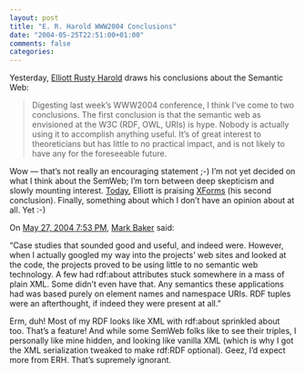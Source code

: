 ```yaml
---
layout: post
title: "E. R. Harold WWW2004 Conclusions"
date: "2004-05-25T22:51:00+01:00"
comments: false
categories: 
---
```


<p>Yesterday, <a href="http://www.cafeconleche.org/#news2004May24">Elliott Rusty Harold</a> draws his conclusions about the Semantic Web:</p>

<blockquote>
<p>Digesting last week&#8217;s WWW2004 conference, I think I&#8217;ve come to two conclusions. The first conclusion is that the semantic web as envisioned at the W3C (RDF, OWL, URIs) is hype. Nobody is actually using it to accomplish anything useful. It&#8217;s of great interest to theoreticians but has little to no practical impact, and is not likely to have any for the foreseeable future. </p>
</blockquote>

<p>Wow &#8212; that&#8217;s not really an encouraging statement ;-) I&#8217;m not yet decided on what I think about the SemWeb; I&#8217;m torn between deep skepticism and slowly mounting interest.
<a href="http://www.cafeconleche.org/#news2004May25">Today</a>, Elliott is praising <a href="http://www.w3.org/MarkUp/Forms/">XForms</a> (his second conclusion).  Finally, something about which I don&#8217;t have an opinion about at all. Yet :-)</p>

<section class="comments">

<div class="comment" id="comment-298">
On <a href="#comment-298" title="Permalink to this comment">May 27, 2004  7:53 PM</a>, <a href="http://www.markbaker.ca" title="http://www.markbaker.ca" rel="nofollow">Mark Baker</a>
said:
<p>&#8220;Case studies that sounded good and useful, and indeed were. However, when I actually googled my way into the projects&#8217; web sites and looked at the code, the projects proved to be using little to no semantic web technology. A few had rdf:about attributes stuck somewhere in a mass of plain XML. Some didn&#8217;t even have that. Any semantics these applications had was based purely on element names and namespace URIs. RDF tuples were an afterthought, if indeed they were present at all.&#8221;</p>

<p>Erm, duh!  Most of my RDF looks like XML with rdf:about sprinkled about too.  That&#8217;s a feature!  And while some SemWeb folks like to see their triples, I personally like mine hidden, and looking like vanilla XML (which is why I got the XML serialization tweaked to make rdf:RDF optional).  Geez, I&#8217;d expect more from ERH.  That&#8217;s supremely ignorant.</p>


</section>

